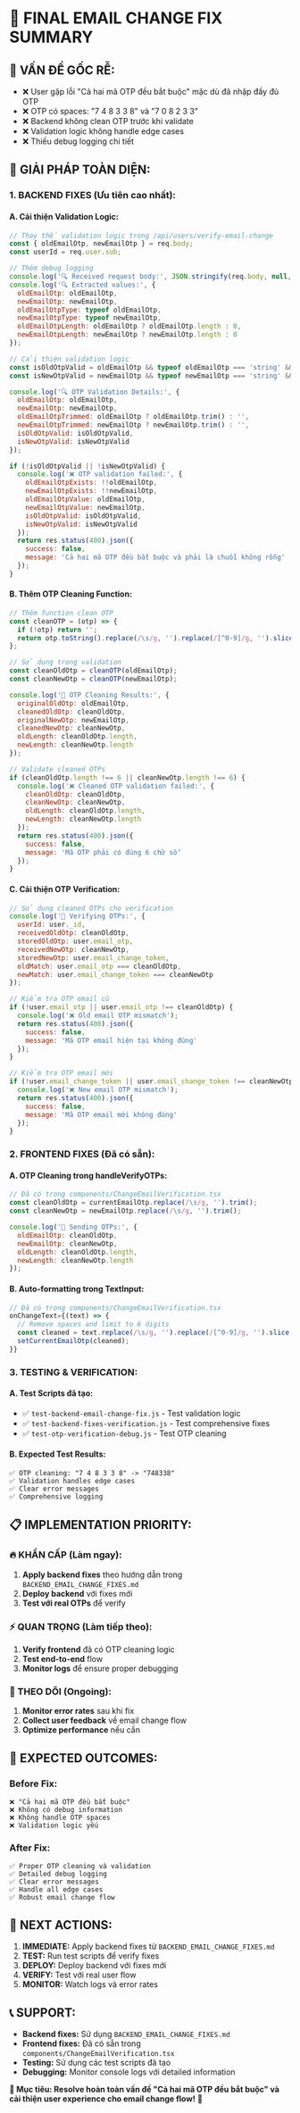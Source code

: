 # 🎯 FINAL EMAIL CHANGE FIX SUMMARY

## 🚨 **VẤN ĐỀ GỐC RỄ:**
- ❌ User gặp lỗi "Cả hai mã OTP đều bắt buộc" mặc dù đã nhập đầy đủ OTP
- ❌ OTP có spaces: "7 4 8 3 3 8" và "7 0 8 2 3 3"
- ❌ Backend không clean OTP trước khi validate
- ❌ Validation logic không handle edge cases
- ❌ Thiếu debug logging chi tiết

## 🔧 **GIẢI PHÁP TOÀN DIỆN:**

### **1. BACKEND FIXES (Ưu tiên cao nhất):**

#### **A. Cải thiện Validation Logic:**
```javascript
// Thay thế validation logic trong /api/users/verify-email-change
const { oldEmailOtp, newEmailOtp } = req.body;
const userId = req.user.sub;

// Thêm debug logging
console.log('🔍 Received request body:', JSON.stringify(req.body, null, 2));
console.log('🔍 Extracted values:', {
  oldEmailOtp: oldEmailOtp,
  newEmailOtp: newEmailOtp,
  oldEmailOtpType: typeof oldEmailOtp,
  newEmailOtpType: typeof newEmailOtp,
  oldEmailOtpLength: oldEmailOtp ? oldEmailOtp.length : 0,
  newEmailOtpLength: newEmailOtp ? newEmailOtp.length : 0
});

// Cải thiện validation logic
const isOldOtpValid = oldEmailOtp && typeof oldEmailOtp === 'string' && oldEmailOtp.trim().length > 0;
const isNewOtpValid = newEmailOtp && typeof newEmailOtp === 'string' && newEmailOtp.trim().length > 0;

console.log('🔍 OTP Validation Details:', {
  oldEmailOtp: oldEmailOtp,
  newEmailOtp: newEmailOtp,
  oldEmailOtpTrimmed: oldEmailOtp ? oldEmailOtp.trim() : '',
  newEmailOtpTrimmed: newEmailOtp ? newEmailOtp.trim() : '',
  isOldOtpValid: isOldOtpValid,
  isNewOtpValid: isNewOtpValid
});

if (!isOldOtpValid || !isNewOtpValid) {
  console.log('❌ OTP validation failed:', {
    oldEmailOtpExists: !!oldEmailOtp,
    newEmailOtpExists: !!newEmailOtp,
    oldEmailOtpValue: oldEmailOtp,
    newEmailOtpValue: newEmailOtp,
    isOldOtpValid: isOldOtpValid,
    isNewOtpValid: isNewOtpValid
  });
  return res.status(400).json({ 
    success: false,
    message: 'Cả hai mã OTP đều bắt buộc và phải là chuỗi không rỗng' 
  });
}
```

#### **B. Thêm OTP Cleaning Function:**
```javascript
// Thêm function clean OTP
const cleanOTP = (otp) => {
  if (!otp) return '';
  return otp.toString().replace(/\s/g, '').replace(/[^0-9]/g, '').slice(0, 6);
};

// Sử dụng trong validation
const cleanOldOtp = cleanOTP(oldEmailOtp);
const cleanNewOtp = cleanOTP(newEmailOtp);

console.log('🔧 OTP Cleaning Results:', {
  originalOldOtp: oldEmailOtp,
  cleanedOldOtp: cleanOldOtp,
  originalNewOtp: newEmailOtp,
  cleanedNewOtp: cleanNewOtp,
  oldLength: cleanOldOtp.length,
  newLength: cleanNewOtp.length
});

// Validate cleaned OTPs
if (cleanOldOtp.length !== 6 || cleanNewOtp.length !== 6) {
  console.log('❌ Cleaned OTP validation failed:', {
    cleanOldOtp: cleanOldOtp,
    cleanNewOtp: cleanNewOtp,
    oldLength: cleanOldOtp.length,
    newLength: cleanNewOtp.length
  });
  return res.status(400).json({ 
    success: false,
    message: 'Mã OTP phải có đúng 6 chữ số' 
  });
}
```

#### **C. Cải thiện OTP Verification:**
```javascript
// Sử dụng cleaned OTPs cho verification
console.log('🔧 Verifying OTPs:', {
  userId: user._id,
  receivedOldOtp: cleanOldOtp,
  storedOldOtp: user.email_otp,
  receivedNewOtp: cleanNewOtp,
  storedNewOtp: user.email_change_token,
  oldMatch: user.email_otp === cleanOldOtp,
  newMatch: user.email_change_token === cleanNewOtp
});

// Kiểm tra OTP email cũ
if (!user.email_otp || user.email_otp !== cleanOldOtp) {
  console.log('❌ Old email OTP mismatch');
  return res.status(400).json({ 
    success: false,
    message: 'Mã OTP email hiện tại không đúng' 
  });
}

// Kiểm tra OTP email mới
if (!user.email_change_token || user.email_change_token !== cleanNewOtp) {
  console.log('❌ New email OTP mismatch');
  return res.status(400).json({ 
    success: false,
    message: 'Mã OTP email mới không đúng' 
  });
}
```

### **2. FRONTEND FIXES (Đã có sẵn):**

#### **A. OTP Cleaning trong handleVerifyOTPs:**
```javascript
// Đã có trong components/ChangeEmailVerification.tsx
const cleanOldOtp = currentEmailOtp.replace(/\s/g, '').trim();
const cleanNewOtp = newEmailOtp.replace(/\s/g, '').trim();

console.log('🔧 Sending OTPs:', {
  oldEmailOtp: cleanOldOtp,
  newEmailOtp: cleanNewOtp,
  oldLength: cleanOldOtp.length,
  newLength: cleanNewOtp.length
});
```

#### **B. Auto-formatting trong TextInput:**
```javascript
// Đã có trong components/ChangeEmailVerification.tsx
onChangeText={(text) => {
  // Remove spaces and limit to 6 digits
  const cleaned = text.replace(/\s/g, '').replace(/[^0-9]/g, '').slice(0, 6);
  setCurrentEmailOtp(cleaned);
}}
```

### **3. TESTING & VERIFICATION:**

#### **A. Test Scripts đã tạo:**
- ✅ `test-backend-email-change-fix.js` - Test validation logic
- ✅ `test-backend-fixes-verification.js` - Test comprehensive fixes
- ✅ `test-otp-verification-debug.js` - Test OTP cleaning

#### **B. Expected Test Results:**
```
✅ OTP cleaning: "7 4 8 3 3 8" -> "748338"
✅ Validation handles edge cases
✅ Clear error messages
✅ Comprehensive logging
```

## 📋 **IMPLEMENTATION PRIORITY:**

### **🔥 KHẨN CẤP (Làm ngay):**
1. **Apply backend fixes** theo hướng dẫn trong `BACKEND_EMAIL_CHANGE_FIXES.md`
2. **Deploy backend** với fixes mới
3. **Test với real OTPs** để verify

### **⚡ QUAN TRỌNG (Làm tiếp theo):**
1. **Verify frontend** đã có OTP cleaning logic
2. **Test end-to-end** flow
3. **Monitor logs** để ensure proper debugging

### **📝 THEO DÕI (Ongoing):**
1. **Monitor error rates** sau khi fix
2. **Collect user feedback** về email change flow
3. **Optimize performance** nếu cần

## 🎯 **EXPECTED OUTCOMES:**

### **Before Fix:**
```
❌ "Cả hai mã OTP đều bắt buộc"
❌ Không có debug information
❌ Không handle OTP spaces
❌ Validation logic yếu
```

### **After Fix:**
```
✅ Proper OTP cleaning và validation
✅ Detailed debug logging
✅ Clear error messages
✅ Handle all edge cases
✅ Robust email change flow
```

## 🚀 **NEXT ACTIONS:**

1. **IMMEDIATE:** Apply backend fixes từ `BACKEND_EMAIL_CHANGE_FIXES.md`
2. **TEST:** Run test scripts để verify fixes
3. **DEPLOY:** Deploy backend với fixes mới
4. **VERIFY:** Test với real user flow
5. **MONITOR:** Watch logs và error rates

## 📞 **SUPPORT:**

- **Backend fixes:** Sử dụng `BACKEND_EMAIL_CHANGE_FIXES.md`
- **Frontend fixes:** Đã có sẵn trong `components/ChangeEmailVerification.tsx`
- **Testing:** Sử dụng các test scripts đã tạo
- **Debugging:** Monitor console logs với detailed information

**🎯 Mục tiêu: Resolve hoàn toàn vấn đề "Cả hai mã OTP đều bắt buộc" và cải thiện user experience cho email change flow!** 🚀
